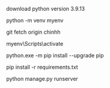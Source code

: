 download python version 3.9.13

python -m venv myenv

git fetch origin chinhh

myenv\Scripts\activate

python.exe -m pip install --upgrade pip

pip install -r requirements.txt

python manage.py runserver
